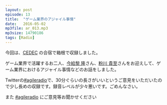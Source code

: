 ```yaml
---
layout: post
episode: 13
title:  "ゲーム業界のアジャイル事情"
date:   2016-05-02
mp3file: ar_013.mp3
mp3size: 14790186
tags: [Radio]
---
```


今回は、[CEDEC](http://cedec.cesa.or.jp/) の合宿で箱根で収録しました。  

ゲーム業界で活躍するお二人、[今給黎 隆](https://twitter.com/Imagire)さん、[粉川 貴至](https://twitter.com/Kokawa_Takashi)さんをお迎えして、ゲーム業界におけるアジャイル事情などのお話をしました。  

Twitterの[#agileradio](https://twitter.com/search?src=typd&q=%23agileradio)で、30分ぐらいの長さがいいというご意見をいただいたので少し長めの収録です。録音レベルが少々悪いです。ごめんなさい。

また [#agileradio](https://twitter.com/intent/tweet?hashtags=agileradio) にご意見等お聞かせください  

